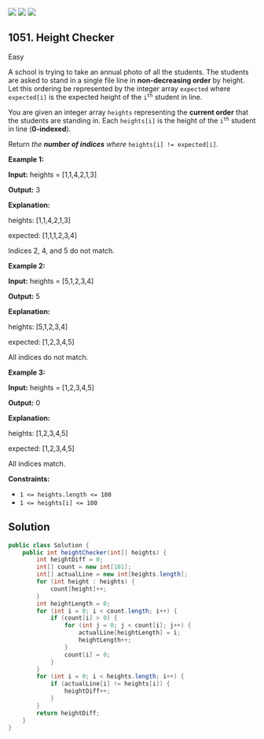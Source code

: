 [![](https://img.shields.io/github/stars/javadev/LeetCode-in-Java?label=Stars&style=flat-square)](https://github.com/javadev/LeetCode-in-Java)
[![](https://img.shields.io/github/forks/javadev/LeetCode-in-Java?label=Fork%20me%20on%20GitHub%20&style=flat-square)](https://github.com/javadev/LeetCode-in-Java/fork)
[![](https://img.shields.io/badge/-LeetCode%20in%20Kotlin-blue?style=flat-square)](https://github.com/javadev/LeetCode-in-Kotlin)

## 1051\. Height Checker

Easy

A school is trying to take an annual photo of all the students. The students are asked to stand in a single file line in **non-decreasing order** by height. Let this ordering be represented by the integer array `expected` where `expected[i]` is the expected height of the <code>i<sup>th</sup></code> student in line.

You are given an integer array `heights` representing the **current order** that the students are standing in. Each `heights[i]` is the height of the <code>i<sup>th</sup></code> student in line (**0-indexed**).

Return _the **number of indices** where_ `heights[i] != expected[i]`.

**Example 1:**

**Input:** heights = [1,1,4,2,1,3]

**Output:** 3

**Explanation:**

heights: [1,1,4,2,1,3]

expected: [1,1,1,2,3,4]

Indices 2, 4, and 5 do not match.

**Example 2:**

**Input:** heights = [5,1,2,3,4]

**Output:** 5

**Explanation:**

heights: [5,1,2,3,4]

expected: [1,2,3,4,5]

All indices do not match.

**Example 3:**

**Input:** heights = [1,2,3,4,5]

**Output:** 0

**Explanation:**

heights: [1,2,3,4,5]

expected: [1,2,3,4,5]

All indices match.

**Constraints:**

*   `1 <= heights.length <= 100`
*   `1 <= heights[i] <= 100`

## Solution

```java
public class Solution {
    public int heightChecker(int[] heights) {
        int heightDiff = 0;
        int[] count = new int[101];
        int[] actualLine = new int[heights.length];
        for (int height : heights) {
            count[height]++;
        }
        int heightLength = 0;
        for (int i = 0; i < count.length; i++) {
            if (count[i] > 0) {
                for (int j = 0; j < count[i]; j++) {
                    actualLine[heightLength] = i;
                    heightLength++;
                }
                count[i] = 0;
            }
        }
        for (int i = 0; i < heights.length; i++) {
            if (actualLine[i] != heights[i]) {
                heightDiff++;
            }
        }
        return heightDiff;
    }
}
```